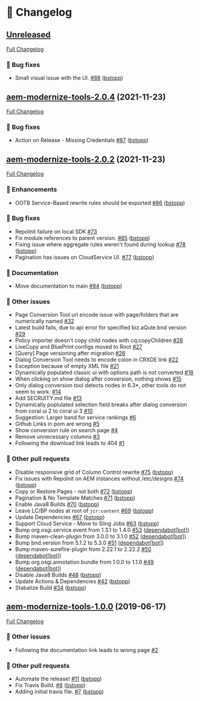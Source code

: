 # 📑 Changelog

## [Unreleased](https://github.com/adobe/aem-modernize-tools/tree/HEAD)

[Full Changelog](https://github.com/adobe/aem-modernize-tools/compare/aem-modernize-tools-2.0.4...HEAD)

### 🐛 Bug fixes

- Small visual issue with the UI. [\#88](https://github.com/adobe/aem-modernize-tools/pull/88) ([bstopp](https://github.com/bstopp))

## [aem-modernize-tools-2.0.4](https://github.com/adobe/aem-modernize-tools/tree/aem-modernize-tools-2.0.4) (2021-11-23)

[Full Changelog](https://github.com/adobe/aem-modernize-tools/compare/aem-modernize-tools-2.0.2...aem-modernize-tools-2.0.4)

### 🐛 Bug fixes

- Action on Release - Missing Credentials [\#87](https://github.com/adobe/aem-modernize-tools/pull/87) ([bstopp](https://github.com/bstopp))

## [aem-modernize-tools-2.0.2](https://github.com/adobe/aem-modernize-tools/tree/aem-modernize-tools-2.0.2) (2021-11-23)

[Full Changelog](https://github.com/adobe/aem-modernize-tools/compare/aem-modernize-tools-1.0.0...aem-modernize-tools-2.0.2)

### 🚀 Enhancements

- OOTB Service-Based rewrite rules should be exported [\#86](https://github.com/adobe/aem-modernize-tools/pull/86) ([bstopp](https://github.com/bstopp))

### 🐛 Bug fixes

- RepoInit failure on local SDK [\#73](https://github.com/adobe/aem-modernize-tools/issues/73)
- Fix module references to parent version. [\#85](https://github.com/adobe/aem-modernize-tools/pull/85) ([bstopp](https://github.com/bstopp))
- Fixing issue where aggregate rules weren't found during lookup [\#78](https://github.com/adobe/aem-modernize-tools/pull/78) ([bstopp](https://github.com/bstopp))
- Pagination has issues on CloudService UI. [\#77](https://github.com/adobe/aem-modernize-tools/pull/77) ([bstopp](https://github.com/bstopp))

### 📖 Documentation

- Move documentation to main [\#84](https://github.com/adobe/aem-modernize-tools/pull/84) ([bstopp](https://github.com/bstopp))

### 📁 Other issues

- Page Conversion Tool url encode issue with page/folders that are numerically named [\#32](https://github.com/adobe/aem-modernize-tools/issues/32)
- Latest build fails, due to api error for specified biz.aQute.bnd version [\#29](https://github.com/adobe/aem-modernize-tools/issues/29)
- Policy importer doesn't copy child nodes with cq:copyChildren [\#28](https://github.com/adobe/aem-modernize-tools/issues/28)
- LiveCopy and BluePrint configs moved to Root [\#27](https://github.com/adobe/aem-modernize-tools/issues/27)
- \[Query\] Page versioning after migration [\#26](https://github.com/adobe/aem-modernize-tools/issues/26)
- Dialog Conversion Tool needs to encode colon in CRXDE link [\#22](https://github.com/adobe/aem-modernize-tools/issues/22)
- Exception because of empty XML file [\#21](https://github.com/adobe/aem-modernize-tools/issues/21)
- Dynamically populated classic ui with options path is not converted [\#18](https://github.com/adobe/aem-modernize-tools/issues/18)
- When clicking on show dialog after conversion, nothing shows [\#15](https://github.com/adobe/aem-modernize-tools/issues/15)
- Only dialog conversion tool detects nodes in 6.3\*, other tools do not seem to work. [\#14](https://github.com/adobe/aem-modernize-tools/issues/14)
- Add SECRUITY.md file [\#13](https://github.com/adobe/aem-modernize-tools/issues/13)
- Dynamically poplulated selection field breaks after dialog conversion from coral ui 2 to coral ui 3 [\#10](https://github.com/adobe/aem-modernize-tools/issues/10)
- Suggestion: Larger band for service rankings  [\#6](https://github.com/adobe/aem-modernize-tools/issues/6)
- Github Links in pom are wrong [\#5](https://github.com/adobe/aem-modernize-tools/issues/5)
- Show conversion rule on search page [\#4](https://github.com/adobe/aem-modernize-tools/issues/4)
- Remove unnecessary columns [\#3](https://github.com/adobe/aem-modernize-tools/issues/3)
- Following the download link leads to 404 [\#1](https://github.com/adobe/aem-modernize-tools/issues/1)

### 📁 Other pull requests

- Disable responsive grid of Column Control rewrite [\#75](https://github.com/adobe/aem-modernize-tools/pull/75) ([bstopp](https://github.com/bstopp))
- Fix issues with RepoInit on AEM instances without /etc/designs [\#74](https://github.com/adobe/aem-modernize-tools/pull/74) ([bstopp](https://github.com/bstopp))
- Copy or Restore Pages - not both [\#72](https://github.com/adobe/aem-modernize-tools/pull/72) ([bstopp](https://github.com/bstopp))
- Pagination & No Template Matches [\#71](https://github.com/adobe/aem-modernize-tools/pull/71) ([bstopp](https://github.com/bstopp))
- Enable Java8 Builds [\#70](https://github.com/adobe/aem-modernize-tools/pull/70) ([bstopp](https://github.com/bstopp))
- Leave LC/BP nodes at root of `jcr:content` [\#69](https://github.com/adobe/aem-modernize-tools/pull/69) ([bstopp](https://github.com/bstopp))
- Update Dependencies [\#67](https://github.com/adobe/aem-modernize-tools/pull/67) ([bstopp](https://github.com/bstopp))
- Support Cloud Service - Move to Sling Jobs [\#63](https://github.com/adobe/aem-modernize-tools/pull/63) ([bstopp](https://github.com/bstopp))
- Bump org.osgi.service.event from 1.3.1 to 1.4.0 [\#53](https://github.com/adobe/aem-modernize-tools/pull/53) ([dependabot[bot]](https://github.com/apps/dependabot))
- Bump maven-clean-plugin from 3.0.0 to 3.1.0 [\#52](https://github.com/adobe/aem-modernize-tools/pull/52) ([dependabot[bot]](https://github.com/apps/dependabot))
- Bump bnd.version from 5.1.2 to 5.3.0 [\#51](https://github.com/adobe/aem-modernize-tools/pull/51) ([dependabot[bot]](https://github.com/apps/dependabot))
- Bump maven-surefire-plugin from 2.22.1 to 2.22.2 [\#50](https://github.com/adobe/aem-modernize-tools/pull/50) ([dependabot[bot]](https://github.com/apps/dependabot))
- Bump org.osgi.annotation.bundle from 1.0.0 to 1.1.0 [\#49](https://github.com/adobe/aem-modernize-tools/pull/49) ([dependabot[bot]](https://github.com/apps/dependabot))
- Disable Java8 Builds [\#48](https://github.com/adobe/aem-modernize-tools/pull/48) ([bstopp](https://github.com/bstopp))
- Update Actions & Dependencies [\#42](https://github.com/adobe/aem-modernize-tools/pull/42) ([bstopp](https://github.com/bstopp))
- Stabalize Build [\#34](https://github.com/adobe/aem-modernize-tools/pull/34) ([bstopp](https://github.com/bstopp))

## [aem-modernize-tools-1.0.0](https://github.com/adobe/aem-modernize-tools/tree/aem-modernize-tools-1.0.0) (2019-06-17)

[Full Changelog](https://github.com/adobe/aem-modernize-tools/compare/168d40edef75843649b0fa8628d26c106bf7e243...aem-modernize-tools-1.0.0)

### 📁 Other issues

- Following the documentation link leads to wrong page [\#2](https://github.com/adobe/aem-modernize-tools/issues/2)

### 📁 Other pull requests

- Automate the release! [\#11](https://github.com/adobe/aem-modernize-tools/pull/11) ([bstopp](https://github.com/bstopp))
- Fix Travis Build. [\#8](https://github.com/adobe/aem-modernize-tools/pull/8) ([bstopp](https://github.com/bstopp))
- Adding initial travis file. [\#7](https://github.com/adobe/aem-modernize-tools/pull/7) ([bstopp](https://github.com/bstopp))



